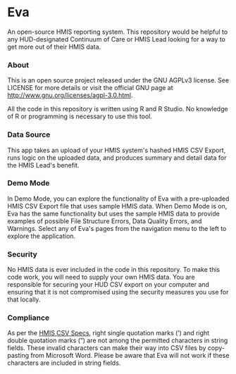 # Eva

An open-source HMIS reporting system. This repository would be helpful to any HUD-designated Continuum of Care or HMIS Lead looking for a way to get more out of their HMIS data. 

### About

This is an open source project released under the GNU AGPLv3 license. See LICENSE for more details or visit the official GNU page at http://www.gnu.org/licenses/agpl-3.0.html.

All the code in this repository is written using R and R Studio. No knowledge of R or programming is necessary to use this tool.

### Data Source

This app takes an upload of your HMIS system's hashed HMIS CSV Export, runs logic on the uploaded data, and produces summary and detail data for the HMIS Lead's benefit.

### Demo Mode

In Demo Mode, you can explore the functionality of Eva with a pre-uploaded HMIS CSV Export file that uses sample HMIS data. When Demo Mode is on, Eva has the same functionality but uses the sample HMIS data to provide examples of possible File Structure Errors, Data Quality Errors, and Warnings. Select any of Eva's pages from the navigation menu to the left to explore the application.

### Security

No HMIS data is ever included in the code in this repository. To make this code work, you will need to supply your own HMIS data. You are responsible for securing your HUD CSV export on your computer and ensuring that it is not compromised using the security measures you use for that locally.

### Compliance

As per the [HMIS CSV Specs](https://files.hudexchange.info/resources/documents/HMIS-CSV-Format-Specifications-2024.pdf), right single quotation marks (’) and right double quotation marks (”) are not among the permitted characters in string fields. These invalid characters can make their way into CSV files by copy-pasting from Microsoft Word. Please be aware that Eva will not work if these characters are included in string fields.

